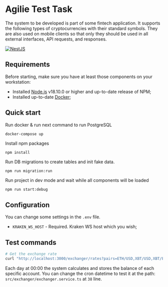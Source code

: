 # Agilie Test Task

The system to be developed is part of some fintech application. It supports the following
types of cryptocurrencies with their standard symbols. They are also used on mobile
clients so that only they should be used in all external interfaces, API requests, and
responses.

[![NestJS][nestjs-image]][nestjs-url]

## Requirements

Before starting, make sure you have at least those components on your workstation:
* Installed [Node.js][node-js-url] v18.10.0 or higher and up-to-date release of NPM;
* Installed up-to-date [Docker][docker-url];

## Quick start

Run docker & run next command to run PostgreSQL
```bash
docker-compose up
```

Install npm packages
```
npm install
```

Run DB migrations to create tables and init fake data.
```
npm run migration:run
```

Run project in dev mode and wait while all components will be loaded
```
npm run start:debug
```

## Configuration

You can change some settings in the `.env` file.

* `KRAKEN_WS_HOST` - Required. Kraken WS host which you wish;


## Test commands

```bash
# Get the exchange rate 
curl "http://localhost:3000/exchanger/rates?pairs=ETH/USD,XBT/USD,XBT/EUR"
```

Each
day at 00:00 the system calculates and stores the balance of each specific account.
You can change the cron datetime to test it at the path: `src/exchanger/exchanger.service.ts` at `38` line.

[node-js-url]: https://nodejs.org
[docker-url]: https://www.docker.com
[nestjs-url]: https://nestjs.com
[nestjs-image]: https://badgen.net/npm/v/@nestjs/core
